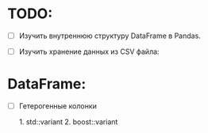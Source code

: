 # TODO:

- [ ] Изучить внутреннюю структуру DataFrame в Pandas.

- [ ] Изучить хранение данных из CSV файла:

# DataFrame:
- [ ] Гетерогенные колонки

    1\. std::variant
    2\. boost::variant 

